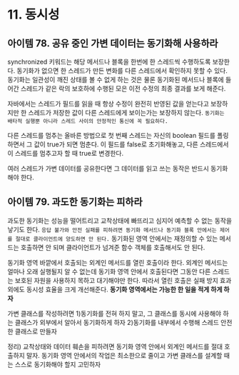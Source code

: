 # 11. 동시성

## 아이템 78. 공유 중인 가변 데이터는 동기화해 사용하라
synchronized 키워드는 해당 메서드나 블록을 한번에 한 스레드씩 수행하도록 보장한다. 동기화가 없으면 한 스레드가 만든 변화를 다른 스레드에서 확인하지 못할 수 있다. 동기화는 일관성이 깨진 상태를 볼 수 없게 하는 것은 물론 동기화된 메서드나 블록에 들어간 스레드가 같은 락의 보호하에 수행된 모은 이전 수정의 최종 결과를 보게 해준다.

자바에서는 스레드가 필드를 읽을 때 항상 수정이 완전히 반영된 값을 얻는다고 보장하지만 한 스레드가 저장한 값이 다른 스레드에게 보이는가는 보장하지 않는다. `동기화는 배타적 실행뿐 아니라 스레드 사이의 안정적인 통신에 꼭 필요하다.`

다른 스레드를 멈추는 올바른 방법으로 첫 번째 스레드는 자신의 boolean 필드를 폴링하면서 그 값이 true가 되면 멈춘다. 이 필드를 false로 초기화해놓고, 다른 스레드에서 이 스레드를 멈추고자 할 때 true로 변경한다. 

여러 스레드가 가변 데이터를 공유한다면 그 데이터를 읽고 쓰는 동작은 반드시 동기화해야 한다.

## 아이템 79. 과도한 동기화는 피하라
과도한 동기화는 성능을 떨어트리고 교착상태에 빠뜨리고 심지어 예측할 수 없는 동작을 낳기도 한다. `응답 불가와 안전 실패를 피하려면 동기화 메서드나 동기화 블록 안에서는 제어를 절대로 클라이언트에 양도하면 안 된다.` 동기화된 영역 안에서는 재정의할 수 있는 메서드는 호출하면 안 되며 클라이언트가 넘겨준 함수 객체를 호출해서도 안 된다.

동기화 영역 바깥에서 호출되는 외계인 메서드를 열린 호출이라 한다. 외계인 메서드는 얼마나 오래 실행될지 알 수 없는데 동기화 영역 안에서 호출된다면 그동안 다른 스레드는 보호된 자원을 사용하지 목하고 대기해야만 한다. 따라서 열린 호출은 실패 방지 효과 외에도 동시성 효율을 크게 개선해준다. __동기화 영역에서는 가능한 한 일을 적게 하게 하자__

가변 클래스를 작성하려면 1)동기화를 전혀 하지 말고, 그 클래스를 동시에 사용해야 하는 클래스가 외부에서 알아서 동기화하게 하자 2)동기화를 내부에서 수행해 스레드 안전한 클래스로 만들자

정리) 교착상태와 데이터 훼손을 피하려면 동기화 영역 안에서 외계인 메서드를 절대 호출하지 말자. 동기화 영역 안에서의 작업은 최소한으로 줄이고 가변 클래스를 설계할 때는 스스로 동기화해야 할지 고민하자